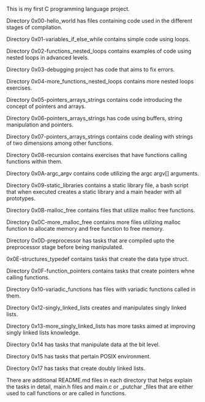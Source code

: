 This is my first C programming language project.

Directory 0x00-hello_world has files containing code used in the different stages of compilation.

Directory 0x01-variables_if_else_while contains simple code using loops.

Directory 0x02-functions_nested_loops contains examples of code using nested loops in advanced levels.
 
Directory 0x03-debugging project has code that aims to fix errors.

Directory 0x04-more_functions_nested_loops contains more nested loops exercises.

Directory 0x05-pointers_arrays_strings contains code introducing the concept of pointers and arrays.

Directory 0x06-pointers_arrays_strings has code using buffers, string manipulation and pointers.

Directory 0x07-pointers_arrays_strings contains code dealing with strings of two dimensions among other functions.

Directory 0x08-recursion contains exercises that have functions calling functions within them.

Directory 0x0A-argc_argv contains code utilizing the argc argv[] arguments.

Directory 0x09-static_libraries contains a static library file, a bash script that when executed creates a static library and a main header with all prototypes.

Directory 0x0B-malloc_free contains files that utilize malloc free functions.

Directory 0x0C-more_malloc_free contains more files utilizing malloc function to allocate memory and free function to free memory.

Directory 0x0D-preprocessor has tasks that are compiled upto the preprocessor stage before being manipulated.

0x0E-structures_typedef contains tasks that create the data type struct.

Directory 0x0F-function_pointers contains tasks that create pointers whne calling functions.

Directory 0x10-variadic_functions has files with variadic functions called in them.

Directory 0x12-singly_linked_lists creates and manipulates singly linked lists.

Directory 0x13-more_singly_linked_lists has more tasks aimed at improving singly linked lists knowledge.

Directory 0x14 has tasks that manipulate data at the bit level.

Directory 0x15 has tasks that pertain POSIX environment.

Directory 0x17 has tasks that create doubly linked lists.


There are additional README.md files in each directory that helps explain the tasks in detail, main.h files and main.c or _putchar _files that are either used to call functions or are called in functions.
